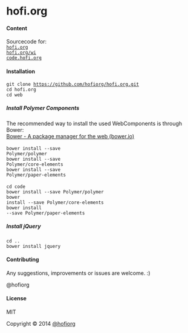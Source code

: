 hofi.org
========

#### Content

Sourcecode for: <br/>
<code>[hofi.org](http://hofi.org)</code><br/>
<code>[hofi.org/wi](http://hofi.org/wi)</code><br/>
<code>[code.hofi.org](http://code.hofi.org)</code><br/>

#### Installation

<code>git clone https://github.com/hofiorg/hofi.org.git</code><br/>
<code>cd hofi.org</code><br/>
<code>cd web</code><br/>

##### Install Polymer Components

The recommended way to install the used WebComponents is through Bower:<br/>
[Bower - A package manager for the web (bower.io)](http://www.bower.io/)<br/><br/>
<code>bower install --save Polymer/polymer</code><br/>
<code>bower install --save Polymer/core-elements</code><br/>
<code>bower install --save Polymer/paper-elements</code><br/>
<br/>
<code>cd code</code><br/>
<code>bower install --save Polymer/polymer</code><br/>
<code>bower install --save Polymer/core-elements</code><br/>
<code>bower install --save Polymer/paper-elements</code><br/>

##### Install jQuery

<code>cd ..</code><br/>
<code>bower install jquery</code><br/>

#### Contributing
Any suggestions, improvements or issues are welcome. :)

@hofiorg

#### License
MIT

Copyright &copy; 2014 [@hofiorg](https://github.com/hofiorg)
